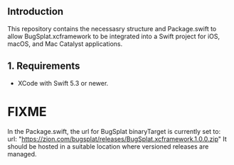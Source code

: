 ## Introduction

This repository contains the necessasry structure and Package.swift to allow BugSplat.xcframework to be integrated into a Swift project for iOS, macOS, and Mac Catalyst applications.

## 1. Requirements

* XCode with Swift 5.3 or newer.


# FIXME

In the Package.swift, the url for BugSplat binaryTarget is currently set to:
url: "https://zion.com/bugsplat/releases/BugSplat.xcframework.1.0.0.zip"
It should be hosted in a suitable location where versioned releases are managed.
